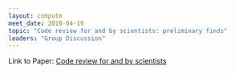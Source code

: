 ```yaml
---
layout: compute
meet_date: 2018-04-19
topic: "Code review for and by scientists: preliminary finds"
leaders: "Group Discussion"
---
```


Link to Paper: [Code review for and by scientists](http://oro.open.ac.uk/41543/)
